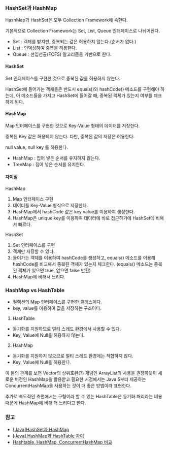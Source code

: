 ### HashSet과 HashMap

HashMap과 HashSet은 모두 Collection Framework에 속한다. 

기본적으로 Collection Framework는 Set, List, Queue 인터페이스로 나뉘어진다.

- Set : 객체를 받지만, 중복되는 값은 허용하지 않는다.(순서가 없다.)
- List : 인덱싱하여 중복을 허용한다.
- Queue : 선입선출(FCFS) 알고리즘을 기반으로 한다.



#### HashSet

Set 인터페이스를 구현한 것으로 중복된 값을 허용하지 않는다.

HashSet에 들어가는 객체들은 반드시 equals()와 hashCode() 메소드를 구현해야 하는데, 이 메소드들을 가지고 HashSet에 들어갈 때, 중복된 객체가 있는지 여부를 체크하게 된다. 



#### HashMap

Map 인터페이스를 구현한 것으로 Key-Value 형태의 데이터를 저장한다. 

중복된 Key 값은 허용되지 않는다. 다만, 중복된 값의 저장은 허용한다.

null value, null key 를 허용한다.

- HashMap : 집어 넣은 순서를 유지하지 않는다.
- TreeMap : 집어 넣은 순서를 유지한다.



#### 차이점

HashMap

1. Map 인터페이스 구현
2. 데이터를 Key-Value 형식으로 저장한다.
3. HashMap에서 hashCode 값은 key value를 이용하여 생성한다.
4. HashMap은 unique key를 이용하여 데이터에 바로 접근하기에 HashSet에 비해서 빠르다.



HashSet

1. Set 인터페이스를 구현
2. 객체만 저장할 수 있다.
3. 들어가는 객체를 이용하여 hashCode를 생성하고, equals() 메소드를 이용해 hashCode를 비교해서 중복된 객체가 있는지 체크한다. (equals() 메소드는 중복된 객체가 있으면 true, 없으면 false 반환)
4. HashMap에 비해서 느리다.



### HashMap vs HashTable

- 컬렉션의 Map 인터페이스를 구현한 클래스이다.
- key, value를 이용하여 값을 저장하는 구조이다.



1) HashTable

- 동기화를 지원하므로 멀티 스레드 환경에서 사용할 수 있다.
- Key, Value에 Null을 허용하지 않는다.



2) HashMap

- 동기화를 지원하지 않으므로 멀티 스레드 환경에는 적합하지 않다.
- Key, Value에 Null을 허용한다. 



이 둘의 관계를 보면 Vector의 상위호환(?) 개념인 ArrayList의 사용을 권장하듯이 새로운 버전인 HashMap을 활용핟고 필요한 시점에서는 Java 5부터 제공하는 ConcurrentHashMap을 사용하는 것이 더 좋은 방법이라 표현한다.

추가로 속도적인 측면에서는 구형이라 할 수 있는 HashTable은 동기화 처리라는 비용 때문에 HashMap에 비해 더 느리다고 한다. 



### 참고

- [[Java]HashSet과 HashMap]([https://postitforhooney.tistory.com/entry/JavaHashSet%EA%B3%BC-HashMap](https://postitforhooney.tistory.com/entry/JavaHashSet과-HashMap))
- [[Java] HashMap과 HashTable 차이](https://odol87.tistory.com/3)
- [Hashtable, HashMap, ConcurrentHashMap 비교](https://jdm.kr/blog/197)
